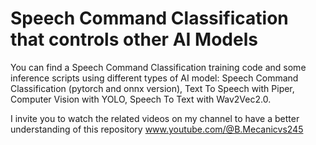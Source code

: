 # Speech Command Classification that controls other AI Models
You can find a Speech Command Classification training code and some inference scripts using different types of AI model:
Speech Command Classification (pytorch and onnx version), Text To Speech with Piper, Computer Vision with YOLO, Speech To Text with Wav2Vec2.0.

I invite you to watch the related videos on my channel to have a better understanding of this repository www.youtube.com/@B.Mecanicvs245
